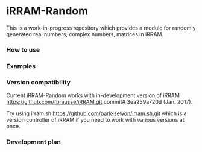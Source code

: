 # iRRAM-Random
This is a work-in-progress repository which provides a module for randomly generated real numbers, complex numbers, matrices in iRRAM.

### How to use

### Examples

### Version compatibility
Current iRRAM-Random works with in-development version of iRRAM https://github.com/fbrausse/iRRAM.git commit# 3ea239a720d (Jan. 2017).

Try using irram.sh https://github.com/park-sewon/irram.sh.git which is a version controller of iRRAM if you need to work with various versions at once.

### Development plan

